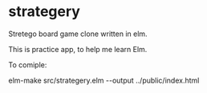 # strategery
Stretego board game clone written in elm.

This is practice app, to help me learn Elm.

To comiple:

elm-make src/strategery.elm --output ../public/index.html
